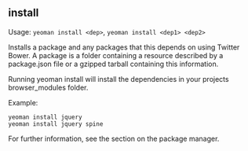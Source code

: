 ## install

Usage: `yeoman install <dep>`, `yeoman install <dep1> <dep2>`

Installs a package <name> and any packages that this depends on using Twitter Bower. A package is a folder containing a resource described by a package.json file or a gzipped tarball containing this information.  

Running yeoman install <name> will install the dependencies in your projects browser_modules folder. 

Example:

```shell
yeoman install jquery
yeoman install jquery spine
```

For further information, see the section on the package manager.